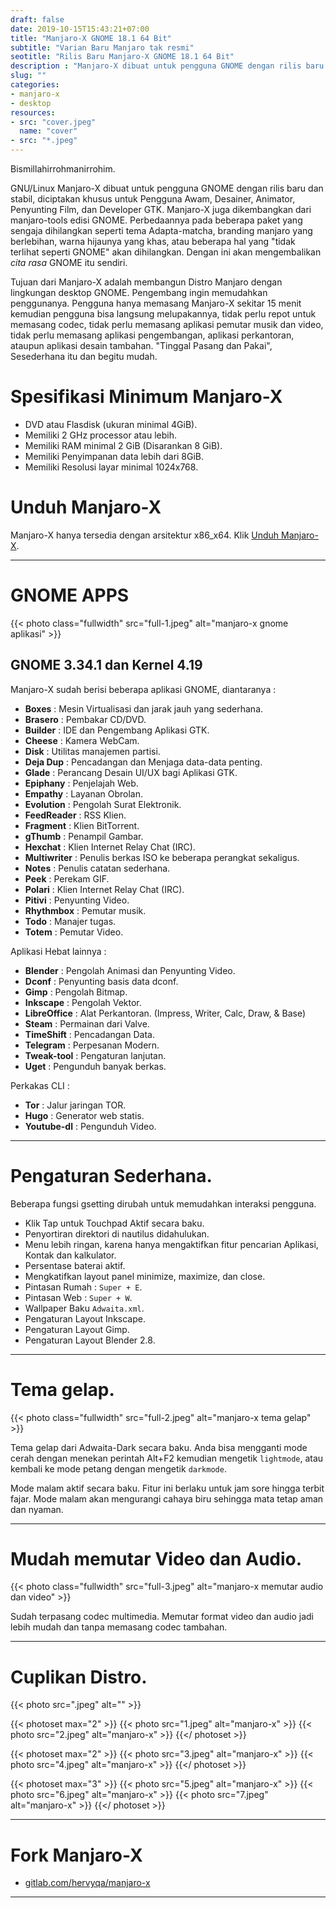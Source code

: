 ```yaml
---
draft: false
date: 2019-10-15T15:43:21+07:00
title: "Manjaro-X GNOME 18.1 64 Bit"
subtitle: "Varian Baru Manjaro tak resmi"
seotitle: "Rilis Baru Manjaro-X GNOME 18.1 64 Bit"
description : "Manjaro-X dibuat untuk pengguna GNOME dengan rilis baru dan stabil, diciptakan khusus untuk Pengguna Awam, Desainer, Animator, Penyunting Film, dan Developer GTK."
slug: ""
categories:
- manjaro-x
- desktop
resources:
- src: "cover.jpeg"
  name: "cover"
- src: "*.jpeg"
---
```


Bismillahirrohmanirrohim.

GNU/Linux Manjaro-X dibuat untuk pengguna GNOME dengan rilis baru dan stabil, diciptakan khusus untuk Pengguna Awam, Desainer, Animator, Penyunting Film, dan Developer GTK. Manjaro-X juga dikembangkan dari manjaro-tools edisi GNOME. Perbedaannya pada beberapa paket yang sengaja dihilangkan seperti tema Adapta-matcha, branding manjaro yang berlebihan, warna hijaunya yang khas, atau beberapa hal yang "tidak terlihat seperti GNOME" akan dihilangkan. Dengan ini akan mengembalikan _cita rasa_ GNOME itu sendiri.

Tujuan dari Manjaro-X adalah membangun Distro Manjaro dengan lingkungan desktop GNOME. Pengembang ingin memudahkan penggunanya. Pengguna hanya memasang Manjaro-X sekitar 15 menit kemudian pengguna bisa langsung melupakannya, tidak perlu repot untuk memasang codec, tidak perlu memasang aplikasi pemutar musik dan video, tidak perlu memasang aplikasi pengembangan, aplikasi perkantoran, ataupun aplikasi desain tambahan. "Tinggal Pasang dan Pakai", Sesederhana itu dan begitu mudah.

# Spesifikasi Minimum Manjaro-X

- DVD atau Flasdisk (ukuran minimal 4GiB).
- Memiliki 2 GHz processor atau lebih.
- Memiliki RAM minimal 2 GiB (Disarankan 8 GiB).
- Memiliki Penyimpanan data lebih dari 8GiB.
- Memiliki Resolusi layar minimal 1024x768.

# Unduh Manjaro-X

Manjaro-X hanya tersedia dengan arsitektur x86_x64. Klik [Unduh Manjaro-X](https://osdn.net/projects/manjaro-x/downloads/71776/manjaro-x-gnome-18.1.0-stable-x86_64.iso/).

***
# GNOME APPS

{{< photo class="fullwidth" src="full-1.jpeg" alt="manjaro-x gnome aplikasi" >}}

## GNOME 3.34.1 dan Kernel 4.19 

Manjaro-X sudah berisi beberapa aplikasi GNOME, diantaranya :

 - **Boxes** : Mesin Virtualisasi dan jarak jauh yang sederhana.
 - **Brasero** : Pembakar CD/DVD.
 - **Builder** : IDE dan Pengembang Aplikasi GTK.
 - **Cheese** : Kamera WebCam.
 - **Disk** : Utilitas manajemen partisi.
 - **Deja Dup** : Pencadangan dan Menjaga data-data penting.
 - **Glade** : Perancang Desain UI/UX bagi Aplikasi GTK.
 - **Epiphany** : Penjelajah Web.
 - **Empathy** : Layanan Obrolan.
 - **Evolution** : Pengolah Surat Elektronik.
 - **FeedReader** : RSS Klien.
 - **Fragment** : Klien BitTorrent.
 - **gThumb** : Penampil Gambar.
 - **Hexchat** : Klien Internet Relay Chat (IRC).
 - **Multiwriter** : Penulis berkas ISO ke beberapa perangkat sekaligus.
 - **Notes** : Penulis catatan sederhana.
 - **Peek** : Perekam GIF.
 - **Polari** : Klien Internet Relay Chat (IRC).
 - **Pitivi** : Penyunting Video.
 - **Rhythmbox** : Pemutar musik.
 - **Todo** : Manajer tugas.
 - **Totem** : Pemutar Video.

Aplikasi Hebat lainnya :

 - **Blender** : Pengolah Animasi dan Penyunting Video.
 - **Dconf** : Penyunting basis data dconf.
 - **Gimp** : Pengolah Bitmap.
 - **Inkscape** : Pengolah Vektor.
 - **LibreOffice** : Alat Perkantoran. (Impress, Writer, Calc, Draw, & Base)
 - **Steam** : Permainan dari Valve.
 - **TimeShift** : Pencadangan Data.
 - **Telegram** : Perpesanan Modern.
 - **Tweak-tool** : Pengaturan lanjutan.
 - **Uget** : Pengunduh banyak berkas.
 
Perkakas CLI :

 - **Tor** : Jalur jaringan TOR.
 - **Hugo** : Generator web statis.
 - **Youtube-dl** : Pengunduh Video.

***
# Pengaturan Sederhana.

Beberapa fungsi gsetting dirubah untuk memudahkan interaksi pengguna.

 - Klik Tap untuk Touchpad Aktif secara baku.
 - Penyortiran direktori di nautilus didahulukan.
 - Menu lebih ringan, karena hanya mengaktifkan fitur pencarian Aplikasi, Kontak dan kalkulator.
 - Persentase baterai aktif.
 - Mengkatifkan layout panel minimize, maximize, dan close.
 - Pintasan Rumah : `Super + E`.
 - Pintasan Web : `Super + W`.
 - Wallpaper Baku `Adwaita.xml`.
 - Pengaturan Layout Inkscape.
 - Pengaturan Layout Gimp.
 - Pengaturan Layout Blender 2.8.

***
# Tema gelap.

{{< photo class="fullwidth" src="full-2.jpeg" alt="manjaro-x tema gelap" >}}

 Tema gelap dari Adwaita-Dark secara baku. Anda bisa mengganti mode cerah dengan menekan perintah Alt+F2 kemudian mengetik `lightmode`, atau kembali ke mode petang dengan mengetik `darkmode`.
 
 Mode malam aktif secara baku. Fitur ini berlaku untuk jam sore hingga terbit fajar. Mode malam akan mengurangi cahaya biru sehingga mata tetap aman dan nyaman.
 
***
# Mudah memutar Video dan Audio.

{{< photo class="fullwidth" src="full-3.jpeg" alt="manjaro-x memutar audio dan video" >}}

 Sudah terpasang codec multimedia. Memutar format video dan audio jadi lebih mudah dan tanpa memasang codec tambahan.
 
***
# Cuplikan Distro.

{{< photo src=".jpeg" alt="" >}}

{{< photoset max="2" >}}
  {{< photo src="1.jpeg" alt="manjaro-x" >}}
  {{< photo src="2.jpeg" alt="manjaro-x" >}}
{{</ photoset >}}

{{< photoset max="2" >}}
  {{< photo src="3.jpeg" alt="manjaro-x" >}}
  {{< photo src="4.jpeg" alt="manjaro-x" >}}
{{</ photoset >}}

{{< photoset max="3" >}}
  {{< photo src="5.jpeg" alt="manjaro-x" >}}
  {{< photo src="6.jpeg" alt="manjaro-x" >}}
  {{< photo src="7.jpeg" alt="manjaro-x" >}}
{{</ photoset >}}

***
# Fork Manjaro-X

- [gitlab.com/hervyqa/manjaro-x](https://gitlab.com/hervyqa/manjaro-x)

***
